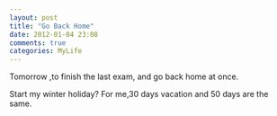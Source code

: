 ```yaml
---
layout: post
title: "Go Back Home"
date: 2012-01-04 23:08
comments: true
categories: MyLife
---
```


Tomorrow ,to finish the last exam, and go back home at once.
<p>Start my winter holiday? For me,30 days vacation and 50 days are the same.</p>